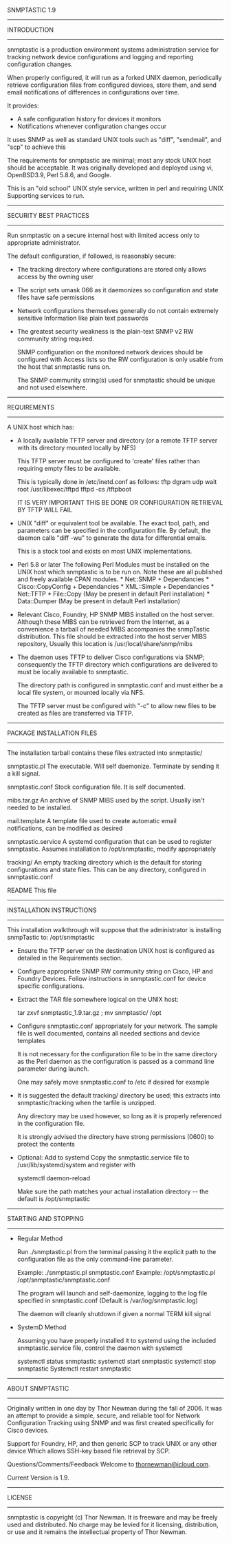 SNMPTASTIC 1.9

************************************************************************************
INTRODUCTION
************************************************************************************

snmptastic is a production environment systems administration service for 
tracking network device configurations and logging and reporting configuration 
changes.

When properly configured, it will run as a forked UNIX daemon, periodically retrieve
configuration files from configured devices, store them, and send email 
notifications of differences in configurations over time.

It provides:
* A safe configuration history for devices it monitors
* Notifications whenever configuration changes occur

It uses SNMP as well as standard UNIX tools such as "diff", "sendmail", and "scp" to 
achieve this 

The requirements for snmptastic are minimal; most any stock UNIX host should be 
acceptable. It was originally developed and deployed using vi, OpenBSD3.9, Perl
5.8.6, and Google.

This is an "old school" UNIX style service, written in perl and requiring UNIX 
Supporting services to run. 


************************************************************************************
SECURITY BEST PRACTICES
************************************************************************************

Run snmptastic on a secure internal host with limited access only to appropriate
administrator.

The default configuration, if followed, is reasonably secure:

*  The tracking directory where configurations are stored only allows access by the 
   owning user

*  The script sets umask 066 as it daemonizes so configuration and state files have
   safe permissions

*  Network configurations themselves generally do not contain extremely sensitive
   Information like plain text passwords

*  The greatest security weakness is the plain-text SNMP v2 RW community string 
   required.  

   SNMP configuration on the monitored network devices should be configured with
   Access lists so the RW configuration is only usable from the host that
   snmptastic runs on. 

   The SNMP community string(s) used for snmptastic should be unique and not used 
   elsewhere.


************************************************************************************
REQUIREMENTS
************************************************************************************

A UNIX host which has:

* A locally available TFTP server and directory (or a remote TFTP server with its 
  directory mounted locally by NFS)
  
  This TFTP server must be configured to 'create' files rather than requiring empty 
  files to be available. 

  This is typically done in /etc/inetd.conf as follows:
  tftp dgram udp wait root /usr/libexec/tftpd tftpd -cs /tftpboot

  IT IS VERY IMPORTANT THIS BE DONE OR CONFIGURATION RETRIEVAL BY TFTP WILL FAIL

* UNIX "diff" or equivalent tool be available. 
  The exact tool, path, and parameters can be specified in the configuration file. 
  By default, the daemon calls "diff -wu" to generate the data for differential 
  emails. 
  
  This is a stock tool and exists on most UNIX implementations.

* Perl 5.8 or later
  The following Perl Modules must be installed on the UNIX host which snmptastic is 
  to be run on. Note these are all published and freely available CPAN modules.
         * Net::SNMP + Dependancies
         * Cisco::CopyConfig + Dependancies
         * XML::Simple + Dependancies
         * Net::TFTP
         * File::Copy (May be present in default Perl installation)
         * Data::Dumper (May be present in default Perl installation)
         
* Relevant Cisco, Foundry, HP SNMP MIBS installed on the host server. Although these 
  MIBS can be retrieved from the Internet, as a convenience a tarball of needed MIBS 
  accompanies the snmpTastic distribution. This file should be extracted into the 
  host server MIBS repository, Usually this location is /usr/local/share/snmp/mibs

* The daemon uses TFTP to deliver Cisco configurations via SNMP; consequently the 
  TFTP directory which configurations are delivered to must be locally available to 
  snmptastic.
  
  The directory path is configured in snmptastic.conf and must either be a local 
  file system, or mounted locally via NFS.

  The TFTP server must be configured with "-c" to allow new files to be created as
  files are transferred via TFTP.



************************************************************************************
PACKAGE INSTALLATION FILES
************************************************************************************

The installation tarball contains these files extracted into snmptastic/

snmptastic.pl		The executable. Will self daemonize. Terminate by sending 
                          it a kill signal. 

snmptastic.conf		Stock configuration file. It is self documented.

mibs.tar.gz		An archive of SNMP MIBS used by the script. Usually isn't 
                         needed to be installed.

mail.template		A template file used to create automatic email  
                         notifications, can be modified as desired

snmptastic.service	A systemd configuration that can be used to register 
                         snmptastic. Assumes installation to /opt/snmptastic, modify 
                         appropriately	

tracking/		An empty tracking directory which is the default for 
                         storing configurations and state files. This can be any 
                         directory, configured in snmptastic.conf

README			This file
		

************************************************************************************
INSTALLATION INSTRUCTIONS
************************************************************************************

This installation walkthrough will suppose that the administrator is installing 
snmpTastic to: /opt/snmptastic

* Ensure the TFTP server on the destination UNIX host is configured as detailed in 
  the Requirements section.

* Configure appropriate SNMP RW community string on Cisco, HP and Foundry Devices.
  Follow instructions in snmptastic.conf for device specific configurations. 

* Extract the TAR file somewhere logical on the UNIX host:

  tar zxvf snmptastic_1.9.tar.gz ; mv snmptastic/ /opt
   
* Configure snmptastic.conf appropriately for your network. The sample file is well 
  documented, contains all needed sections and device templates
  
  It is not necessary for the configuration file to be in the same directory as the 
  Perl daemon as the configuration is passed as a command line parameter during 
  launch. 
  
  One may safely move  snmptastic.conf to /etc if desired for example

* It is suggested the default tracking/ directory be used; this extracts into 
  snmptastic/tracking when the tarfile is unzipped. 
  
  Any directory may be used however, so long as it is properly referenced in the 
  configuration file.
  
  It is strongly advised the directory have strong permissions (0600) to protect the 
  contents

* Optional: Add to systemd
  Copy the snmptastic.service file to /usr/lib/systemd/system and register with 
  
  systemctl daemon-reload
  
  Make sure the path matches your actual installation directory -- the default is 
  /opt/snmptastic



************************************************************************************
STARTING AND STOPPING
************************************************************************************

* Regular Method 

  Run ./snmptastic.pl from the terminal passing it the explicit path to the 
  configuration file as the only command-line parameter.
  
  Example: ./snmptastic.pl snmptastic.conf
  Example: /opt/snmptastic.pl /opt/snmptastic/snmptastic.conf

  The program will launch and self-daemonize, logging to the log file specified in 
  snmptastic.conf (Default is /var/log/snmptastic.log)

  The daemon will cleanly shutdown if given a normal TERM kill signal

* SystemD Method

  Assuming you have properly installed it to systemd using the included 
  snmptastic.service file, control the daemon with systemctl

  systemctl status snmptastic
  systemctl start snmptastic
  systemctl stop snmptastic
  Systemctl restart snmptastic

 
************************************************************************************
ABOUT SNMPTASTIC
************************************************************************************

Originally written in one day by Thor Newman during the fall of 2006. It was an 
attempt to provide a simple, secure, and reliable tool for Network Configuration 
Tracking using SNMP and was first created specifically for Cisco devices. 

Support for Foundry, HP, and then generic SCP to track UNIX or any other device
Which allows SSH-key based file retrieval by SCP.

Questions/Comments/Feedback Welcome to thornewman@icloud.com.

Current Version is 1.9.

************************************************************************************
LICENSE
************************************************************************************

snmptastic is copyright (c) Thor Newman. It is freeware and may be freely used and 
distributed. No charge may be levied for it licensing, distribution, or use and it 
remains the intellectual property of Thor Newman.
